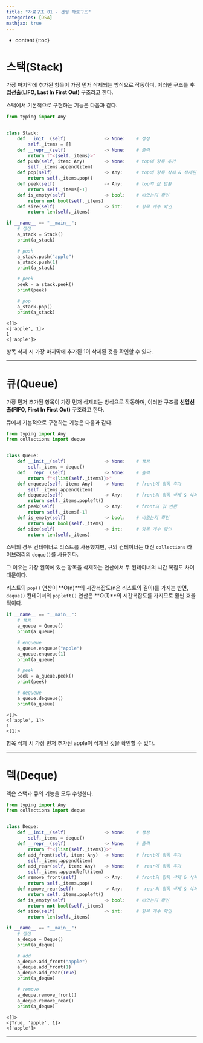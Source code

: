 ```yaml
---
title: "자료구조 01 - 선형 자료구조"
categories: [DSA]
mathjax: true
---
```


* content
{:toc}
# 스택(Stack)

가장 마지막에 추가된 항목이 가장 먼저 삭제되는 방식으로 작동하며, 이러한 구조를 **후입선출(LIFO, Last In First Out)** 구조라고 한다. 

스택에서 기본적으로 구현하는 기능은 다음과 같다.

```python
from typing import Any


class Stack:
    def __init__(self)              -> None:    # 생성
        self._items = []
    def __repr__(self)              -> None:    # 출력
        return f"<{self._items}>"
    def push(self, item: Any)       -> None:    # top에 항목 추가
        self._items.append(item)
    def pop(self)                   -> Any:     # top의 항목 삭제 & 삭제된 값 반환
        return self._items.pop()
    def peek(self)                  -> Any:     # top의 값 반환
        return self._items[-1]
    def is_empty(self)              -> bool:    # 비었는지 확인
        return not bool(self._items)
    def size(self)                  -> int:     # 항목 개수 확인
        return len(self._items)
```

```py
if __name__ == "__main__":
    # 생성
    a_stack = Stack()
    print(a_stack)

    # push
    a_stack.push("apple")
    a_stack.push(1)
    print(a_stack)

    # peek
    peek = a_stack.peek()
    print(peek)

    # pop
    a_stack.pop()
    print(a_stack)
```

```
<[]>
<['apple', 1]>        
1
<['apple']>
```

항목 삭제 시 가장 마지막에 추가된 1이 삭제된 것을 확인할 수 있다.

---

# 큐(Queue)

가장 먼저 추가된 항목이 가장 먼저 삭제되는 방식으로 작동하며, 이러한 구조를 **선입선출(FIFO, First In First Out)** 구조라고 한다. 

큐에서 기본적으로 구현하는 기능은 다음과 같다.

```python
from typing import Any
from collections import deque


class Queue:
    def __init__(self)              -> None:    # 생성
        self._items = deque()
    def __repr__(self)              -> None:    # 출력
        return f"<{list(self._items)}>"
    def enqueue(self, item: Any)    -> None:    # front에 항목 추가
        self._items.append(item)
    def dequeue(self)               -> Any:     # front의 항목 삭제 & 삭제된 값 반환
        return self._items.popleft()
    def peek(self)                  -> Any:     # front의 값 반환
        return self._items[-1]
    def is_empty(self)              -> bool:    # 비었는지 확인
        return not bool(self._items)
    def size(self)                  -> int:     # 항목 개수 확인
        return len(self._items)
```

스택의 경우 컨테이너로 리스트를 사용했지만, 큐의 컨테이너는 대신 `collections` 라이브러리의 `deque()`를 사용한다. 

그 이유는 가장 왼쪽에 있는 항목을 삭제하는 연산에서 두 컨테이너의 시간 복잡도 차이 때문이다. 

리스트의 `pop()` 연산이 **O(n)**의 시간복잡도(n은 리스트의 길이)를 가지는 반면, `deque()` 컨테이너의 `popleft()` 연산은 **O(1)**의 시간복잡도를 가지므로 훨씬 효율적이다.

```python
if __name__ == "__main__":
    # 생성
    a_queue = Queue()
    print(a_queue)

    # enqueue
    a_queue.enqueue("apple")
    a_queue.enqueue(1)
    print(a_queue)

    # peek
    peek = a_queue.peek()
    print(peek)

    # dequeue
    a_queue.dequeue()
    print(a_queue)
```

```
<[]>
<['apple', 1]>        
1
<[1]>
```

항목 삭제 시 가장 먼저 추가된 apple이 삭제된 것을 확인할 수 있다.

---

# 덱(Deque)

덱은 스택과 큐의 기능을 모두 수행한다.

```python
from typing import Any
from collections import deque


class Deque:
    def __init__(self)              -> None:    # 생성
        self._items = deque()
    def __repr__(self)              -> None:    # 출력
        return f"<{list(self._items)}>"
    def add_front(self, item: Any)  -> None:    # front에 항목 추가
        self._items.append(item)
    def add_rear(self, item: Any)   -> None:    #  rear에 항목 추가
        self._items.appendleft(item)
    def remove_front(self)          -> Any:     # front의 항목 삭제 & 삭제된 값 반환
        return self._items.pop()
    def remove_rear(self)           -> Any:     #  rear의 항목 삭제 & 삭제된 값 반환
        return self._items.popleft()
    def is_empty(self)              -> bool:    # 비었는지 확인
        return not bool(self._items)
    def size(self)                  -> int:     # 항목 개수 확인
        return len(self._items)
```

```python
if __name__ == "__main__":
    # 생성
    a_deque = Deque()
    print(a_deque)

    # add
    a_deque.add_front("apple")
    a_deque.add_front(1)
    a_deque.add_rear(True)
    print(a_deque)

    # remove
    a_deque.remove_front()
    a_deque.remove_rear()
    print(a_deque)
```

```
<[]>
<[True, 'apple', 1]>
<['apple']>
```

---

